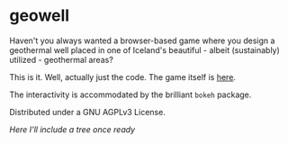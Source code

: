 # geowell
Haven't you always wanted a browser-based game where you design a geothermal well placed in one of Iceland's beautiful - albeit (sustainably) utilized - geothermal areas?

This is it. Well, actually just the code. The game itself is [here](https://www.geowelltargeting.com).

The interactivity is accommodated by the brilliant `bokeh` package.

Distributed under a GNU AGPLv3 License.

*Here I'll include a tree once ready*

